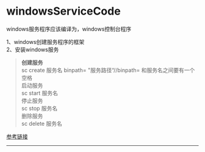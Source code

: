 
# windowsServiceCode

windows服务程序应该编译为，windows控制台程序

1、windows创建服务程序的框架  
2、安装windows服务  
>**创建服务**  
sc create 服务名 binpath= "服务路径“//binpath= 和服务名之间要有一个空格  
启动服务  
sc start 服务名  
停止服务  
sc stop 服务名  
删除服务  
sc delete 服务名  

[参考链接](https://blog.csdn.net/blade1080/article/details/82015323)

******************************************




